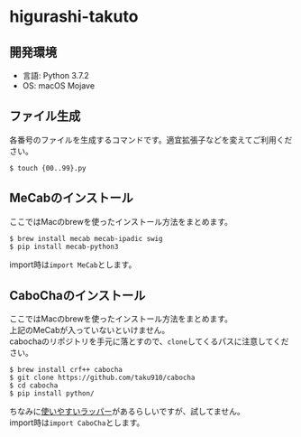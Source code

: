 # higurashi-takuto
## 開発環境
- 言語: Python 3.7.2  
- OS: macOS Mojave  

## ファイル生成
各番号のファイルを生成するコマンドです。適宜拡張子などを変えてご利用ください。
```
$ touch {00..99}.py
```

## MeCabのインストール
ここではMacのbrewを使ったインストール方法をまとめます。
```
$ brew install mecab mecab-ipadic swig
$ pip install mecab-python3
```
import時は`import MeCab`とします。

## CaboChaのインストール
ここではMacのbrewを使ったインストール方法をまとめます。  
上記のMeCabが入っていないといけません。  
cabochaのリポジトリを手元に落とすので、`clone`してくるパスに注意してください。
```
$ brew install crf++ cabocha
$ git clone https://github.com/taku910/cabocha
$ cd cabocha
$ pip install python/
```
ちなみに[使いやすいラッパー](https://github.com/kenkov/cabocha)があるらしいですが、試してません。  
import時は`import CaboCha`とします。
